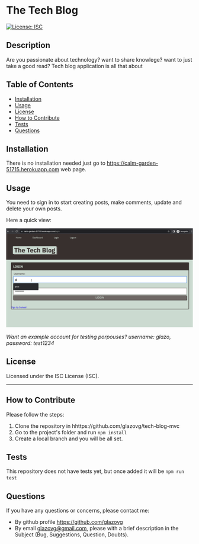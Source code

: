 # The Tech Blog
[![License: ISC](https://img.shields.io/badge/License-ISC-blue.svg)](https://opensource.org/licenses/ISC)

## Description
Are you passionate about technology? want to share knowlege? want to just take a good read? Tech blog application is all that about
    
## Table of Contents
        
- [Installation](#installation)
- [Usage](#usage)
- [License](#license)
- [How to Contribute](#how-to-contribute)
- [Tests](#tests)
- [Questions](#questions)

<a name="installation"></a>
## Installation
There is no installation needed just go to https://calm-garden-51715.herokuapp.com web page.

<a name="usage"></a>
## Usage
You need to sign in to start creating posts, make comments, update and delete your own posts.

Here a quick view:

![Tech Blog App](/public/img/techblog_demo.gif)

_Want an example account for testing porpouses?
username: glazo, password: test1234_
    
<a name="license"></a>
## License
Licensed under the ISC License (ISC).
    
---    
<a name="how-to-contribute"></a>
## How to Contribute
Please follow the steps:
1. Clone the repository in hhttps://github.com/glazovg/tech-blog-mvc
2. Go to the project's folder and run `npm install`
3. Create a local branch and you will be all set.

<a name="tests"></a>
## Tests
This repository does not have tests yet, but once added it will be `npm run test`

<a name="questions"></a>
## Questions
If you have any questions or concerns, please contact me:

- By github profile https://github.com/glazovg
- By email glazovg@gmail.com, please with a brief description in the Subject (Bug, Suggestions, Question, Doubts).

